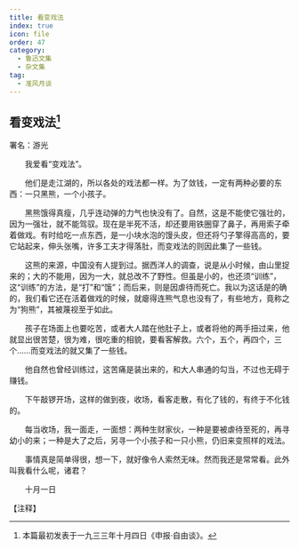 ```yaml
---
title: 看变戏法
index: true
icon: file
order: 47
category:
  - 鲁迅文集
  - 杂文集
tag:  
  - 准风月谈
---
```


## 看变戏法[^①]

署名：游光

　　我爱看“变戏法”。

　　他们是走江湖的，所以各处的戏法都一样。为了敛钱，一定有两种必要的东西：一只黑熊，一个小孩子。

　　黑熊饿得真瘦，几乎连动弹的力气也快没有了。自然，这是不能使它强壮的，因为一强壮，就不能驾驭。现在是半死不活，却还要用铁圈穿了鼻子，再用索子牵着做戏。有时给吃一点东西，是一小块水泡的馒头皮，但还将勺子擎得高高的，要它站起来，伸头张嘴，许多工夫才得落肚，而变戏法的则因此集了一些钱。

　　这熊的来源，中国没有人提到过。据西洋人的调查，说是从小时候，由山里捉来的；大的不能用，因为一大，就总改不了野性。但虽是小的，也还须“训练”，这“训练”的方法，是“打”和“饿”；而后来，则是因虐待而死亡。我以为这话是的确的，我们看它还在活着做戏的时候，就瘪得连熊气息也没有了，有些地方，竟称之为“狗熊”，其被蔑视至于如此。

　　孩子在场面上也要吃苦，或者大人踏在他肚子上，或者将他的两手扭过来，他就显出很苦楚，很为难，很吃重的相貌，要看客解救。六个，五个，再四个，三个……而变戏法的就又集了一些钱。

　　他自然也曾经训练过，这苦痛是装出来的，和大人串通的勾当，不过也无碍于赚钱。

　　下午敲锣开场，这样的做到夜，收场，看客走散，有化了钱的，有终于不化钱的。

　　每当收场，我一面走，一面想：两种生财家伙，一种是要被虐待至死的，再寻幼小的来；一种是大了之后，另寻一个小孩子和一只小熊，仍旧来变照样的戏法。

　　事情真是简单得很，想一下，就好像令人索然无味。然而我还是常常看。此外叫我看什么呢，诸君？

　　十月一日

【注释】

[^①]:本篇最初发表于一九三三年十月四日《申报·自由谈》。
